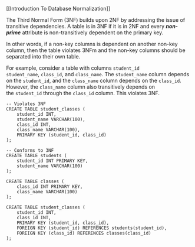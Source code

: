 [[Introduction To Database Normalization]]

The Third Normal Form (3NF) builds upon 2NF by addressing the issue of transitive dependencies. A table is in 3NF if it is in 2NF and every ***non-prime*** attribute is non-transitively dependent on the primary key.

In other words, if a non-key columns is dependent on another non-key column, then the table violates 3NFm and the non-key columns should be separated into their own table.

For example, consider a table with columns `student_id` `student_name`, `class_id`, and `class_name`. The `student_name` column depends on the `student_id`, and the `class_name` column depends on the `class_id`. However, the `class_name` column also transitively depends on the `student_id` through the `class_id` column. This violates 3NF.

```
-- Violates 3NF
CREATE TABLE student_classes (
    student_id INT,
    student_name VARCHAR(100),
    class_id INT,
    class_name VARCHAR(100),
    PRIMARY KEY (student_id, class_id)
);

-- Conforms to 3NF
CREATE TABLE students (
    student_id INT PRIMARY KEY,
    student_name VARCHAR(100)
);

CREATE TABLE classes (
    class_id INT PRIMARY KEY,
    class_name VARCHAR(100)
);

CREATE TABLE student_classes (
    student_id INT,
    class_id INT,
    PRIMARY KEY (student_id, class_id),
    FOREIGN KEY (student_id) REFERENCES students(student_id),
    FOREIGN KEY (class_id) REFERENCES classes(class_id)
);
```